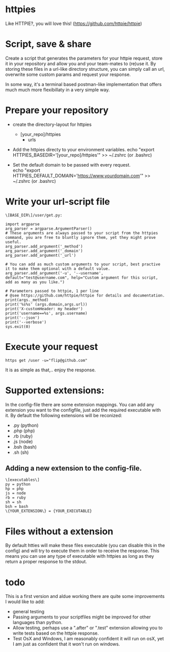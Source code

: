 # httpies
Like HTTPIE?, you will love this! (https://github.com/httpie/httpie)

# Script, save & share
Create a script that generates the parameters for your httpie request, store it in your repository and allow you and your team-mates to (re)use it.
By storing these files in a url-like directory structure, you can simply call an url, overwrite some custom params and request your response.

In some way, it's a terminal based postman-like implementation that offers much much more flexibillaty in a very simple way.

# Prepare your repository
- create the directory-layout for httpies
    - \[your_repo\]/httpies
        - urls
- Add the httpies directy to your environment variables.
    echo  "export HTTPIES_BASEDIR='\[your_repo\]/httpies'" >> ~/.zshrc (or .bashrc)
    
- Set the default domain to be passed with every request.    
    echo  "export HTTPIES_DEFAULT_DOMAIN='https://www.yourdomain.com'" >> ~/.zshrc (or .bashrc)

# Write your url-script file
    \[BASE_DIR\]/user/get.py:

    import argparse
    arg_parser = argparse.ArgumentParser()
    # These arguments are always passed to your script from the httpies command, you are free to bluntly ignore them, yet they might prove useful.
    arg_parser.add_argument('_method')
    arg_parser.add_argument('_domain')
    arg_parser.add_argument('_url')

    # You can add as much custom arguments to your script, best practive it to make them optional with a default value.
    arg_parser.add_argument('-u', '--username', default="test@username.com", help="Custom argument for this script, add as many as you like.")

    # Parameters passed to httpie, 1 per line
    # @see https://github.com/httpie/httpie for details and documentation.
    print(args._method)
    print('%s%s' (args.domain,args.url))
    print('X-customHeader: my header')
    print('username==%s', args.username)
    print('--json')
    print('--verbose')
    sys.exit(0)

# Execute your request
    https get /user -u="flip@github.com"
It is as simple as that,.. enjoy the response.
  
# Supported extensions:

  In the config-file there are some extension mappings.
  You can add any extension you want to the configfile, just add the required executable with it.
  By default the following extensions will be reconized:
  
  - .py  (python)
  - .php (php)
  - .rb  (ruby)
  - .js  (node)
  - .bsh (bash)
  - .sh  (sh)
  
## Adding a new extension to the config-file.
    \[executables\]
    py = python
    hp = php
    js = node
    rb = ruby
    sh = sh
    bsh = bash
    \{YOUR_EXTENSION\} = {YOUR_EXECUTABLE}


# Files without a extension
By default htties will make these files executable (you can disable this in the config) and will try to execute them in order to receive the response.
This means you can use any type of executable with httpies as long as they return a proper response to the stdout.

# todo
This is a first version and aldue working there are quite some improvements I would like to add:

- general testing
- Passing arguments to your scriptfiles might be improved for other languages than python.
- Allow testing, perhaps use a ".after" or ".test" extension allowing you to write tests based on the httpie response.
- Test OsX and Windows, I am reasonably confident it will run on osX, yet I am just as confident that it won't run on windows.
